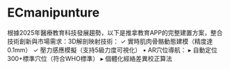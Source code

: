 # ECmanipunture
根據2025年醫療教育科技發展趨勢，以下是推拿教育APP的完整建置方案，整合技術創新與市場需求：3D解剖映射技術：   ✓ 實時肌肉骨骼動態建模（精度達0.1mm）   ✓ 壓力感應模擬（支持5級力度可視化）  • AR穴位導航：   ▸ 自動定位300+標準穴位（符合WHO標準）   ▸ 個體化經絡差異校正算法
